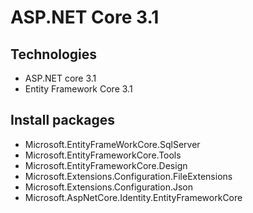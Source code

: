 # ASP.NET Core 3.1
## Technologies
- ASP.NET core 3.1
- Entity Framework Core 3.1
## Install packages
- Microsoft.EntityFrameWorkCore.SqlServer
- Microsoft.EntityFrameworkCore.Tools
- Microsoft.EntityFrameworkCore.Design
- Microsoft.Extensions.Configuration.FileExtensions
- Microsoft.Extensions.Configuration.Json
- Microsoft.AspNetCore.Identity.EntityFrameworkCore